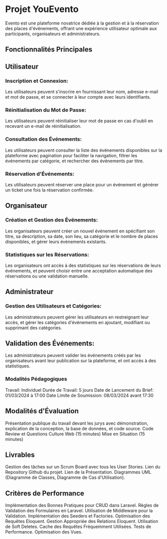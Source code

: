 # Projet YouEvento


 
Evento est une plateforme novatrice dédiée à la gestion et à la réservation des places d'événements, offrant une expérience utilisateur optimale aux participants, organisateurs et administrateurs.

## Fonctionnalités Principales


## Utilisateur
### Inscription et Connexion: 
Les utilisateurs peuvent s'inscrire en fournissant leur nom, adresse e-mail et mot de passe, et se connecter à leur compte avec leurs identifiants.
### Réinitialisation du Mot de Passe:
Les utilisateurs peuvent réinitialiser leur mot de passe en cas d'oubli en recevant un e-mail de réinitialisation.
### Consultation des Événements: 
Les utilisateurs peuvent consulter la liste des événements disponibles sur la plateforme avec pagination pour faciliter la navigation, filtrer les événements par catégorie, et rechercher des événements par titre.
### Réservation d'Événements:
Les utilisateurs peuvent réserver une place pour un événement et générer un ticket une fois la réservation confirmée.
## Organisateur
### Création et Gestion des Événements:
Les organisateurs peuvent créer un nouvel événement en spécifiant son titre, sa description, sa date, son lieu, sa catégorie et le nombre de places disponibles, et gérer leurs événements existants.
### Statistiques sur les Réservations: 
Les organisateurs ont accès à des statistiques sur les réservations de leurs événements, et peuvent choisir entre une acceptation automatique des réservations ou une validation manuelle.
## Administrateur
### Gestion des Utilisateurs et Catégories: 
Les administrateurs peuvent gérer les utilisateurs en restreignant leur accès, et gérer les catégories d'événements en ajoutant, modifiant ou supprimant des catégories.
## Validation des Événements:
Les administrateurs peuvent valider les événements créés par les organisateurs avant leur publication sur la plateforme, et ont accès à des statistiques.
### Modalités Pédagogiques
Travail: Individuel
Durée de Travail: 5 jours
Date de Lancement du Brief: 01/03/2024 à 17:00
Date Limite de Soumission: 08/03/2024 avant 17:30
## Modalités d'Évaluation
Présentation publique du travail devant les jurys avec démonstration, explication de la conception, la base de données, et code source.
Code Review et Questions Culture Web (15 minutes)
Mise en Situation (15 minutes)
## Livrables
Gestion des tâches sur un Scrum Board avec tous les User Stories.
Lien du Repository Github du projet.
Lien de la Présentation.
Diagrammes UML (Diagramme de Classes, Diagramme de Cas d'Utilisation).
## Critères de Performance
Implémentation des Bonnes Pratiques pour CRUD dans Laravel.
Règles de Validation des Formulaires en Laravel.
Utilisation de Middleware pour la Validation.
Implémentation des Seeders et Factories.
Optimisation des Requêtes Eloquent.
Gestion Appropriée des Relations Eloquent.
Utilisation de Soft Deletes.
Cache des Requêtes Fréquemment Utilisées.
Tests de Performance.
Optimisation des Vues.
